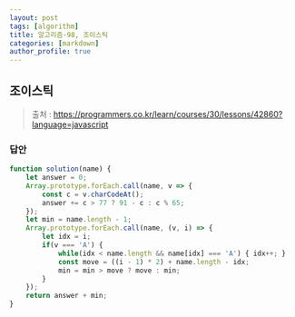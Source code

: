 ```yaml
---
layout: post
tags: [algorithm]
title: 알고리즘-98, 조이스틱
categories: [markdown]
author_profile: true
---
```


## 조이스틱

> 출처 : <https://programmers.co.kr/learn/courses/30/lessons/42860?language=javascript>

### 답안

```javascript
function solution(name) {
    let answer = 0;
    Array.prototype.forEach.call(name, v => {
        const c = v.charCodeAt();
        answer += c > 77 ? 91 - c : c % 65;
    });
    let min = name.length - 1;
    Array.prototype.forEach.call(name, (v, i) => {
        let idx = i;
        if(v === 'A') {
            while(idx < name.length && name[idx] === 'A') { idx++; }
            const move = ((i - 1) * 2) + name.length - idx;
            min = min > move ? move : min;
        }
    });
    return answer + min;
}

```
